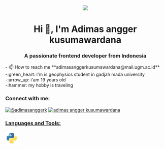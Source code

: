 <div align="center" width="500">
<img src="https://im4.ezgif.com/tmp/ezgif-4-46984fc5c2.gif" width="600">
</div>
<h1 align="center">Hi 👋, I'm Adimas angger kusumawardana</h1>
<h3 align="center">A passionate frontend developer from Indonesia</h3>
- 📫 How to reach me **adimasanggerkusumawardana@mail.ugm.ac.id**
<br>
-:green_heart: i'm is geophysics student in gadjah mada university 
<br>
-:arrow_up: i'am 19 years old
<br>
-:hammer: my hobby is traveling
<br>
<h3 align="left">Connect with me:</h3>
<p align="left">
<a href="https://twitter.com/@adimasanggerk" target="blank"><img align="center" src="https://raw.githubusercontent.com/rahuldkjain/github-profile-readme-generator/master/src/images/icons/Social/twitter.svg" alt="@adimasanggerk" height="30" width="40" /></a>
<a href="https://linkedin.com/in/adimas angger kusumawardana" target="blank"><img align="center" src="https://raw.githubusercontent.com/rahuldkjain/github-profile-readme-generator/master/src/images/icons/Social/linked-in-alt.svg" alt="adimas angger kusumawardana" height="30" width="40" /></a>
<a href="https://instagram.com/adimasangger" target="blank"><img align="center"
<br>
<h3 align="left">Languages and Tools:</h3>
<p align="left"> <a href="https://www.python.org" target="_blank" rel="noreferrer"> <img src="https://raw.githubusercontent.com/devicons/devicon/master/icons/python/python-original.svg" alt="python" width="40" height="40"/> </a> </p>

